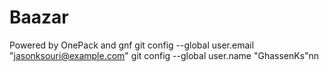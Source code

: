 # Baazar
Powered by OnePack 
and gnf
  git config --global user.email "jasonksouri@example.com"
  git config --global user.name "GhassenKs"nn